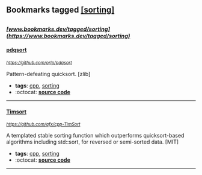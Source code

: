 ## Bookmarks tagged [[sorting]](https://www.bookmarks.dev/search?q=[sorting])

_<sup><sup>[www.bookmarks.dev/tagged/sorting](https://www.bookmarks.dev/tagged/sorting)</sup></sup>_
---
#### [pdqsort](https://github.com/orlp/pdqsort)
_<sup>https://github.com/orlp/pdqsort</sup>_

Pattern-defeating quicksort. [zlib]
* **tags**: [cpp](../tagged/cpp.md), [sorting](../tagged/sorting.md)
* :octocat: **[source code](https://github.com/orlp/pdqsort)**
---
#### [Timsort](https://github.com/gfx/cpp-TimSort)
_<sup>https://github.com/gfx/cpp-TimSort</sup>_

A templated stable sorting function which outperforms quicksort-based algorithms including std::sort, for reversed or semi-sorted data. [MIT]
* **tags**: [cpp](../tagged/cpp.md), [sorting](../tagged/sorting.md)
* :octocat: **[source code](https://github.com/gfx/cpp-TimSort)**
---
